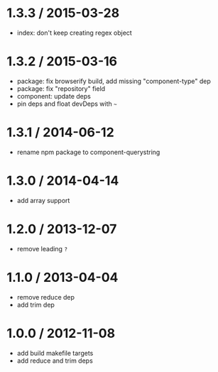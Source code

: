 
1.3.3 / 2015-03-28
==================

  * index: don't keep creating regex object

1.3.2 / 2015-03-16
==================

  * package: fix browserify build, add missing "component-type" dep
  * package: fix "repository" field
  * component: update deps
  * pin deps and float devDeps with `~`

1.3.1 / 2014-06-12
==================

  * rename npm package to component-querystring

1.3.0 / 2014-04-14
==================

  * add array support

1.2.0 / 2013-12-07
==================

  * remove leading `?`

1.1.0 / 2013-04-04
==================

  * remove reduce dep
  * add trim dep

1.0.0 / 2012-11-08
==================

  * add build makefile targets
  * add reduce and trim deps
